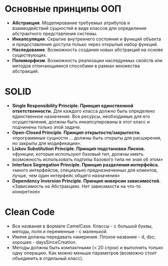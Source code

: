 # Основные принципы ООП
* **Абстракция**. Моделирование требуемых атрибутов и взаимодействий сущностей в виде классов для определения абстрактного представления системы.
* **Инкапсуляция**. Скрытие внутреннего состояния и функций объекта и предоставление доступа только через открытый набор функций.
* **Наследование**. Возможность создания новых абстракций на основе существующих.
* **Полиморфизм**. Возможность реализации наследуемых свойств или методов отличающимися способами в рамках множества абстракций.

# SOLID
* **Single Responsibility Principle. Принцип единственной ответственности.** Для каждого класса должно быть определено единственное назначение. Все ресурсы, необходимые для его осуществления, должны быть инкапсулированы в этот класс и подчинены только этой задаче.
* **Open-Closed Principle. Принцип открытости/закрытости.** «программные сущности … должны быть открыты для расширения, но закрыты для модификации».
* **Liskov Substitution Principle. Принцип подстановки Лисков.** «функции, которые используют базовый тип, должны иметь возможность использовать подтипы базового типа не зная об этом»
* **Interface Segregation Principle. Принцип разделения интерфейса.** «много интерфейсов, специально предназначенных для клиентов, лучше, чем один интерфейс общего назначения»
* **Dependency Inversion Principle. Принцип инверсии зависимостей.** «Зависимость на Абстракциях. Нет зависимости на что-то конкретное»

# Clean Code
* Все названия в формате CamelCase. Классы - с большой буквы, методы, поля и переменные - с маленькой.
* Именя должны передавать намерения. Плохое название - d, dsc; хорошее - daysSinceCreation.
* Методы должны быть компактными (< 20 строк) и выполнять только одну операцию. Как можно меньше параметров (возможно стоит объединить в отдельный класс).